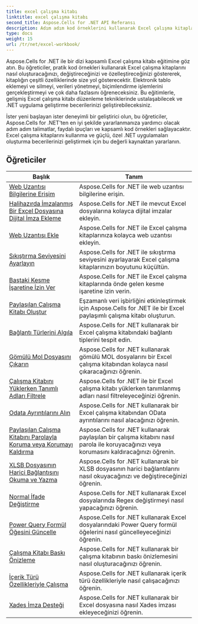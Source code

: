 ```yaml
---
title: excel çalışma kitabı
linktitle: excel çalışma kitabı
second_title: Aspose.Cells for .NET API Referansı
description: Adım adım kod örneklerini kullanarak Excel çalışma kitaplarında ustalaşmak için Aspose.Cells for .NET eğitimlerini keşfedin.
type: docs
weight: 15
url: /tr/net/excel-workbook/
---
```

Aspose.Cells for .NET ile bir dizi kapsamlı Excel çalışma kitabı eğitimine göz atın. Bu öğreticiler, pratik kod örnekleri kullanarak Excel çalışma kitaplarını nasıl oluşturacağınızı, değiştireceğinizi ve özelleştireceğinizi göstererek, kitaplığın çeşitli özelliklerinde size yol gösterecektir. Elektronik tablo eklemeyi ve silmeyi, verileri yönetmeyi, biçimlendirme işlemlerini gerçekleştirmeyi ve çok daha fazlasını öğreneceksiniz. Bu eğitimlerle, gelişmiş Excel çalışma kitabı düzenleme tekniklerinde ustalaşabilecek ve .NET uygulama geliştirme becerilerinizi geliştirebileceksiniz.

İster yeni başlayan ister deneyimli bir geliştirici olun, bu öğreticiler, Aspose.Cells for .NET'ten en iyi şekilde yararlanmanıza yardımcı olacak adım adım talimatlar, faydalı ipuçları ve kapsamlı kod örnekleri sağlayacaktır. Excel çalışma kitaplarını kullanma ve güçlü, özel .NET uygulamaları oluşturma becerilerinizi geliştirmek için bu değerli kaynaktan yararlanın.

## Öğreticiler 
| Başlık | Tanım |
| --- | --- |
| [Web Uzantısı Bilgilerine Erişim](./access-web-extension-information/) | Aspose.Cells for .NET ile web uzantısı bilgilerine erişin. |  
| [Halihazırda İmzalanmış Bir Excel Dosyasına Dijital İmza Ekleme](./add-digital-signature-to-an-already-signed-excel-file/) | Aspose.Cells for .NET ile mevcut Excel dosyalarına kolayca dijital imzalar ekleyin. |  
| [Web Uzantısı Ekle](./add-web-extension/) | Aspose.Cells for .NET ile Excel çalışma kitaplarınıza kolayca web uzantısı ekleyin. |  
| [Sıkıştırma Seviyesini Ayarlayın](./adjust-compression-level/) | Aspose.Cells for .NET ile sıkıştırma seviyesini ayarlayarak Excel çalışma kitaplarınızın boyutunu küçültün. |  
| [Baştaki Kesme İşaretine İzin Ver](./allow-leading-apostrophe/) | Aspose.Cells for .NET ile Excel çalışma kitaplarında önde gelen kesme işaretine izin verin. |  
| [Paylaşılan Çalışma Kitabı Oluştur](./create-shared-workbook/) | Eşzamanlı veri işbirliğini etkinleştirmek için Aspose.Cells for .NET ile bir Excel paylaşımlı çalışma kitabı oluşturun. |  
| [Bağlantı Türlerini Algıla](./detect-link-types/) | Aspose.Cells for .NET kullanarak bir Excel çalışma kitabındaki bağlantı tiplerini tespit edin. |  
| [Gömülü Mol Dosyasını Çıkarın](./extract-embedded-mol-file/) | Aspose.Cells for .NET kullanarak gömülü MOL dosyalarını bir Excel çalışma kitabından kolayca nasıl çıkaracağınızı öğrenin. |  
| [Çalışma Kitabını Yüklerken Tanımlı Adları Filtrele](./filter-defined-names-while-loading-workbook/) | Aspose.Cells for .NET ile bir Excel çalışma kitabı yüklerken tanımlanmış adları nasıl filtreleyeceğinizi öğrenin. |  
| [Odata Ayrıntılarını Alın](./get-odata-details/) | Aspose.Cells for .NET kullanarak bir Excel çalışma kitabından OData ayrıntılarını nasıl alacağınızı öğrenin. |  
| [Paylaşılan Çalışma Kitabını Parolayla Koruma veya Korumayı Kaldırma](./password-protect-or-unprotect-shared-workbook/) | Aspose.Cells for .NET kullanarak paylaşılan bir çalışma kitabını nasıl parola ile koruyacağınızı veya korumasını kaldıracağınızı öğrenin. |  
| [XLSB Dosyasının Harici Bağlantısını Okuma ve Yazma](./read-and-write-external-connection-of-xlsb-file/) | Aspose.Cells for .NET kullanarak bir XLSB dosyasının harici bağlantılarını nasıl okuyacağınızı ve değiştireceğinizi öğrenin. |  
| [Normal İfade Değiştirme](./regex-replace/) | Aspose.Cells for .NET kullanarak Excel dosyalarında Regex değiştirmeyi nasıl yapacağınızı öğrenin. |  
| [Power Query Formül Öğesini Güncelle](./update-power-query-formula-item/) | Aspose.Cells for .NET kullanarak Excel dosyalarındaki Power Query formül öğelerini nasıl güncelleyeceğinizi öğrenin. |  
| [Çalışma Kitabı Baskı Önizleme](./workbook-print-preview/) | Aspose.Cells for .NET kullanarak bir çalışma kitabının baskı önizlemesini nasıl oluşturacağınızı öğrenin. |  
| [İçerik Türü Özellikleriyle Çalışma](./working-with-content-type-properties/) | Aspose.Cells for .NET kullanarak içerik türü özellikleriyle nasıl çalışacağınızı öğrenin. |  
| [Xades İmza Desteği](./xades-signature-support/) | Aspose.Cells for .NET kullanarak bir Excel dosyasına nasıl Xades imzası ekleyeceğinizi öğrenin. |  